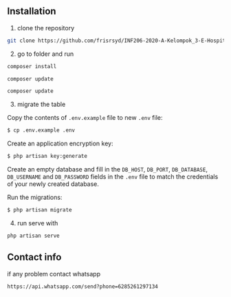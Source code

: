 ## Installation

1. clone the repository

```bash
git clone https://github.com/frisrsyd/INF206-2020-A-Kelompok_3-E-Hospital
```

2. go to folder and run

```bash
composer install
```
```bash
composer update
```

```bash
composer update
```

3. migrate the table

Copy the contents of `.env.example` file to new `.env` file:

```sh
$ cp .env.example .env
```

Create an application encryption key:

```sh
$ php artisan key:generate
```

Create an empty database and fill in the `DB_HOST`, `DB_PORT`, `DB_DATABASE`, `DB_USERNAME` and `DB_PASSWORD` fields in the `.env` file to match the credentials of your newly created database.

Run the migrations:

```sh
$ php artisan migrate
```

4. run serve with

```bash
php artisan serve
```

## Contact info

if any problem contact whatsapp

```bash
https://api.whatsapp.com/send?phone=6285261297134
```
